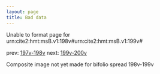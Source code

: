 ```yaml
---
layout: page
title: Bad data
---
```


Unable to format page for urn:cite2:hmt:msB.v1:198v#urn:cite2:hmt:msB.v1:199v#

prev: [197v-198v](../197v-198v/) next: [199v-200v](../199v-200v/)

Composite image not yet made for bifolio spread 198v-199v

